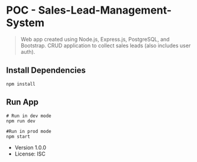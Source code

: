 # POC - Sales-Lead-Management-System

> Web app created using Node.js, Express.js, PostgreSQL, and Bootstrap.
> CRUD application to collect sales leads (also includes user auth).

## Install Dependencies
```
npm install
```

## Run App
```
# Run in dev mode
npm run dev

#Run in prod mode
npm start
```

- Version 1.0.0
- License: ISC
